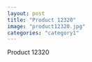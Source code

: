 ```yaml
---
layout: post
title: "Product 12320"
image: "product12320.jpg"
categories: "category1"
---
```

Product 12320
